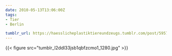 ```yaml
---
date: 2010-05-13T13:06:00Z
tags:
- Tier
- Berlin

tumblr_url: https://haesslicheplastiktiereundzeugs.tumblr.com/post/595715738
---
```

{{< figure src="tumblr_l2ddl33jsb1qbfzcmo1_1280.jpg" >}}
